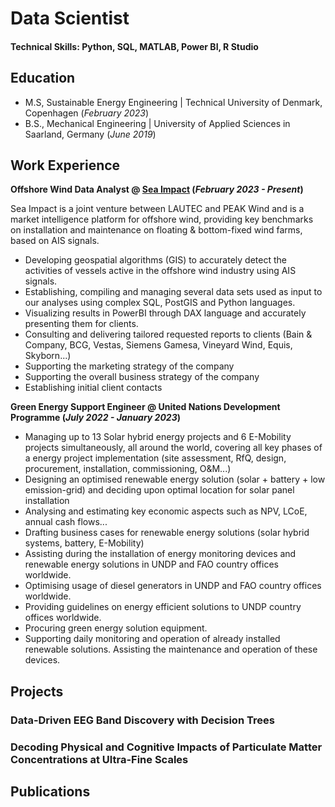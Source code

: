 # Data Scientist

#### Technical Skills: Python, SQL, MATLAB, Power BI, R Studio

## Education					       		
- M.S, Sustainable Energy Engineering	| Technical University of Denmark, Copenhagen (_February 2023_)	 			        		
- B.S., Mechanical Engineering | University of Applied Sciences in Saarland, Germany (_June 2019_)


## Work Experience
**Offshore Wind Data Analyst @ [Sea Impact](https://sea-impact.com/) (_February 2023 - Present_)**

Sea Impact is a joint venture between LAUTEC and PEAK Wind and is a market intelligence platform for offshore wind, providing key benchmarks on installation and maintenance on floating & bottom-fixed wind farms, based on AIS signals.

- Developing geospatial algorithms (GIS) to accurately detect the activities of vessels active in the offshore wind industry using AIS signals.
- Establishing, compiling and managing several data sets used as input to our analyses using complex SQL, PostGIS and Python languages.
- Visualizing results in PowerBI through DAX language and accurately presenting them for clients.
- Consulting and delivering tailored requested reports to clients (Bain & Company, BCG, Vestas, Siemens Gamesa, Vineyard Wind, Equis, Skyborn...)
- Supporting the marketing strategy of the company
- Supporting the overall business strategy of the company
- Establishing initial client contacts

**Green Energy Support Engineer @ United Nations Development Programme (_July 2022 - January 2023_)**

- Managing up to 13 Solar hybrid energy projects and 6 E-Mobility projects simultaneously, all around the world, covering all key phases of a energy project implementation (site assessment, RfQ, design, procurement, installation, commissioning, O&M...)
- Designing an optimised renewable energy solution (solar + battery + low emission-grid) and deciding upon optimal location for solar panel installation
- Analysing and estimating key economic aspects such as NPV, LCoE, annual cash flows...
- Drafting business cases for renewable energy solutions (solar hybrid systems, battery, E-Mobility)
- Assisting during the installation of energy monitoring devices and renewable energy solutions in UNDP and FAO country offices worldwide.
- Optimising usage of diesel generators in UNDP and FAO country offices worldwide.
- Providing guidelines on energy efficient solutions to UNDP country offices worldwide.
- Procuring green energy solution equipment.
- Supporting daily monitoring and operation of already installed renewable solutions. Assisting the maintenance and operation of these devices.


## Projects
### Data-Driven EEG Band Discovery with Decision Trees


### Decoding Physical and Cognitive Impacts of Particulate Matter Concentrations at Ultra-Fine Scales


## Publications

